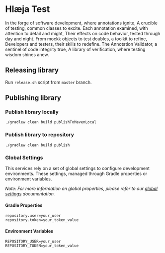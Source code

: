 # Hlæja Test

In the forge of software development, where annotations ignite, A crucible of testing, common classes to excite. Each annotation examined, with attention to detail and might, Their effects on code behavior, tested through day and night. From mockk objects to test doubles, a toolkit to refine, Developers and testers, their skills to redefine. The Annotation Validator, a sentinel of code integrity true, A library of verification, where testing wisdom shines anew.

## Releasing library

Run `release.sh` script from `master` branch.

## Publishing library

### Publish library locally

```shell
./gradlew clean build publishToMavenLocal
```

### Publish library to repository

```shell
./gradlew clean build publish
```

### Global Settings

This services rely on a set of global settings to configure development environments. These settings, managed through Gradle properties or environment variables.

*Note: For more information on global properties, please refer to our [global settings](https://github.com/swordsteel/hlaeja-development/blob/master/doc/global_settings.md) documentation.*

#### Gradle Properties

```properties
repository.user=your_user
repository.token=your_token_value
```

#### Environment Variables

```properties
REPOSITORY_USER=your_user
REPOSITORY_TOKEN=your_token_value
```
